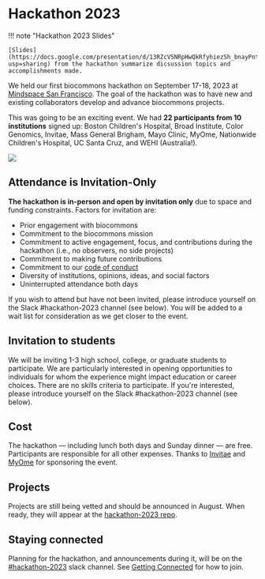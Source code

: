# Hackathon 2023

!!! note "Hackathon 2023 Slides"

    [Slides](https://docs.google.com/presentation/d/13RZcV5NRpHwQkRfyhiezSh_bnayPntJr6IYkMDsdbzo/edit?usp=sharing) from the hackathon summarize dicsussion topics and accomplishments made.

We held our first biocommons hackathon on September 17-18, 2023 at [Mindspace San
Francisco](https://www.google.com/maps/place/Mindspace+San+Francisco/data=!4m2!3m1!19sChIJ1SY5AOOBhYARpyx2-yXz53M).
The goal of the hackathon was to have new and existing collaborators develop and advance biocommons
projects.

This was going to be an exciting event. We had **22 participants from 10 institutions** signed up:
Boston Children's Hospital, Broad Institute, Color Genomics, Invitae, Mass General Brigham, Mayo
Clinic, MyOme, Nationwide Children's Hospital, UC Santa Cruz, and WEHI (Australia!).

![](hackathon-2023-attendees.jpg)

## Attendance is Invitation-Only

**The hackathon is in-person and open by invitation only** due to space and funding constraints. Factors for invitation are:

- Prior engagement with biocommons
- Commitment to the biocommons mission
- Commitment to active engagement, focus, and contributions during the hackathon (i.e., no observers, no side projects)
- Commitment to making future contributions
- Commitment to our [code of conduct](code-of-conduct.md)
- Diversity of institutions, opinions, ideas, and social factors
- Uninterrupted attendance both days

If you wish to attend but have not been invited, please introduce yourself on the Slack #hackathon-2023 channel (see below). You will be added to a wait list for consideration as we get closer to the event.

## Invitation to students

We will be inviting 1-3 high school, college, or graduate students to participate. We are
particularly interested in opening opportunities to individuals for whom the experience might impact
education or career choices.  There are no skills criteria to participate.  If you're interested,
please introduce yourself on the Slack #hackathon-2023 channel (see below).

## Cost

The hackathon — including lunch both days and Sunday dinner — are free.  Participants are
responsible for all other expenses.  Thanks to [Invitae](https://invitae.com/) and
[MyOme](https://myome.com/) for sponsoring the event.

## Projects

Projects are still being vetted and should be announced in August.  When ready, they will appear
at the [hackathon-2023 repo](https://github.com/biocommons/hackathon-2023).

## Staying connected

Planning for the hackathon, and announcements during it, will be on the
[#hackathon-2023](https://app.slack.com/client/TDL15ES3T/C05FPBLML1Y) slack channel.  See [Getting
Connected](../community/getting-connected.md) for how to join.
